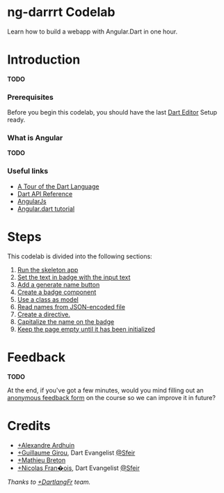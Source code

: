 ng-darrrt Codelab
=================

Learn how to build a webapp with Angular.Dart in one hour.

# Introduction
**TODO**

### Prerequisites
Before you begin this codelab, you should have the last [Dart Editor][1] Setup ready.

### What is Angular
**TODO**

### Useful links
- [A Tour of the Dart Language][2]
- [Dart API Reference][3]
- [AngularJs][4]
- [Angular.dart tutorial][5]


# Steps
This codelab is divided into the following sections:

1. [Run the skeleton app](docs/step-1.md)
2. [Set the text in badge with the input text](docs/step-2.md)
3. [Add a generate name button](docs/step-3.md)
4. [Create a badge component](docs/step-4.md)
5. [Use a class as model](docs/step-5.md)
6. [Read names from JSON-encoded file](docs/step-6.md)
7. [Create a directive.](docs/step-7.md)
8. [Capitalize the name on the badge](docs/step-8.md)
9. [Keep the page empty until it has been initialized](docs/step-9.md)


# Feedback
**TODO**

At the end, if you've got a few minutes, would you mind filling out an [anonymous feedback form][feedback] on the course so we can improve it in future?


# Credits

- [+Alexandre Ardhuin](https://plus.google.com/101145059477513456972)
- [+Guillaume Girou](https://plus.google.com/+GuillaumeGirou), Dart Evangelist [@Sfeir](http://www.sfeir.com/)
- [+Mathieu Breton](https://plus.google.com/104789658634836684459)
- [+Nicolas Fran�ois](https://plus.google.com/+NicolasFrancois), Dart Evangelist [@Sfeir](http://www.sfeir.com/)

_Thanks to [+DartlangFr](http://gplus.to/dartlangfr) team._  

  [1]: https://www.dartlang.org/
  [2]: https://www.dartlang.org/docs/dart-up-and-running/contents/ch02.html
  [3]: http://api.dartlang.org/docs/channels/stable/latest/
  [4]: http://angularjs.org/
  [5]: https://github.com/angular/angular.dart.tutorial
  [feedback]: https://docs.google.com/forms/d/1gTHgo6LhNhhBMOkwaUEFZuvHQMdtnaklZbW8_4MCAcY/viewform?entry.1890092742=At%C2%A0dotJS+Workshop,+Nov.+30th,+2013&entry.1014593415=France&entry.475282761
